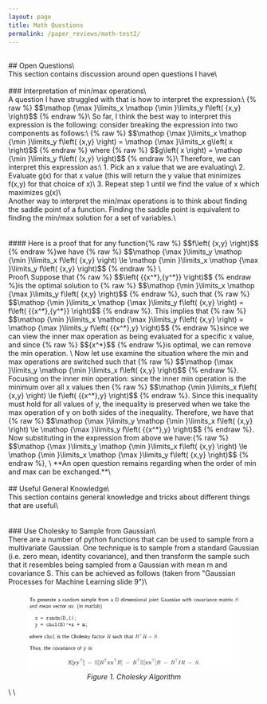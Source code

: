 ```yaml
---
layout: page
title: Math Questions
permalink: /paper_reviews/math-test2/
---
```

<br />
## Open Questions\
<br />
This section contains discussion around open questions I have\
<br />
<br />
### Interpretation of min/max operations\
<br />
A question I have struggled with that is how to interpret the expression:\
{% raw %} $$\mathop {\max }\limits_x \mathop {\min }\limits_y f\left( {x,y} \right)$$ {% endraw %}\
So far, I think the best way to interpret this expression is the following: consider breaking the expression into two components as follows:\
{% raw %} $$\mathop {\max }\limits_x \mathop {\min }\limits_y f\left( {x,y} \right) = \mathop {\max }\limits_x g\left( x \right)$$ {% endraw %} where {% raw %} $$g\left( x \right) = \mathop {\min }\limits_y f\left( {x,y} \right)$$ {% endraw %}\
Therefore, we can interpret this expression as:\
1. Pick an x value that we are evaluating\
2. Evaluate g(x) for that x value (this will return the y value that minimizes f(x,y) for that choice of x)\
3. Repeat step 1 until we find the value of x which maximizes g(x)\
<br />
Another way to interpret the min/max operations is to think about finding the saddle point of a function. Finding the saddle point is equivalent to finding the min/max solution for a set of variables.\
<br />
<br />
<br />
#### Here is a proof that for any function{% raw %} $$f\left( {x,y} \right)$$ {% endraw %}we have {% raw %} $$\mathop {\max }\limits_y \mathop {\min }\limits_x f\left( {x,y} \right) \le \mathop {\min }\limits_x \mathop {\max }\limits_y f\left( {x,y} \right)$$ {% endraw %} \
<br />
Proof\
Suppose that {% raw %} $$\left( {{x^*},{y^*}} \right)$$ {% endraw %}is the optimal solution to {% raw %} $$\mathop {\min }\limits_x \mathop {\max }\limits_y f\left( {x,y} \right)$$ {% endraw %}, such that {% raw %} $$\mathop {\min }\limits_x \mathop {\max }\limits_y f\left( {x,y} \right) = f\left( {{x^*},{y^*}} \right)$$ {% endraw %}. This implies that {% raw %} $$\mathop {\min }\limits_x \mathop {\max }\limits_y f\left( {x,y} \right) = \mathop {\max }\limits_y f\left( {{x^*},y} \right)$$ {% endraw %}since we can view the inner max operation as being evaluated for a specific x value, and since {% raw %} $${x^*}$$ {% endraw %}is optimal, we can remove the min operation. \
Now let use examine the situation where the min and max operations are switched such that {% raw %} $$\mathop {\max }\limits_y \mathop {\min }\limits_x f\left( {x,y} \right)$$ {% endraw %}. Focusing on the inner min operation: since the inner min operation is the minimum over all x values then {% raw %} $$\mathop {\min }\limits_x f\left( {x,y} \right) \le f\left( {{x^*},y} \right)$$ {% endraw %}.  Since this inequality must hold for all values of y, the inequality is preserved when we take the max operation of y on both sides of the inequality. Therefore, we have that {% raw %} $$\mathop {\max }\limits_y \mathop {\min }\limits_x f\left( {x,y} \right) \le \mathop {\max }\limits_y f\left( {{x^*},y} \right)$$ {% endraw %}. Now substituting in the expression from above we have:{% raw %} $$\mathop {\max }\limits_y \mathop {\min }\limits_x f\left( {x,y} \right) \le \mathop {\min }\limits_x \mathop {\max }\limits_y f\left( {x,y} \right)$$ {% endraw %}, \
 **An open question remains regarding when the order of min and max can be exchanged.**\
<br />
<br />
## Useful General Knowledge\
<br />
This section contains general knowledge and tricks about different things that are useful\
<br />
<br />
<br />
### Use Cholesky to Sample from Gaussian\
<br />
There are a number of python functions that can be used to sample from a multivariate Gaussian. One technique is to sample from a standard Gaussian (i.e. zero mean, identity covariance), and then transform the sample such that it resembles being sampled from a Gaussian with mean m and covariance S. This can be achieved as follows (taken from "Gaussian Processes for Machine Learning slide 9")\
<br />
<figure><center><img src="/assets/img/math-test2/image1.png" alt="Figure 1. Cholesky Algorithm" width="500"/> <figcaption> <em>Figure 1. Cholesky Algorithm </em> </figcaption> </center></figure>\
 \
<br />
<br />
